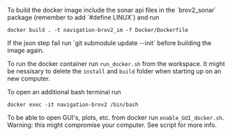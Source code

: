 To build the docker image include the sonar api files in the ´brov2_sonar´ package (remember to add ´#define LINUX´) and run 

```
docker build . -t navigation-brov2_im -f Docker/Dockerfile
```

If the json step fail run ´git submodule update --init´ before building the image again.

To run the docker container run `run_docker.sh` from the workspace. It might be nessisary to delete the `install` and `build` folder when starting up on an new computer. 

To open an additional bash terminal run

```
docker exec -it navigation-brov2 /bin/bash
```

To be able to open GUI's, plots, etc. from docker run `enable_GUI_docker.sh`. Warning: this might compromise your computer. See script for more info.